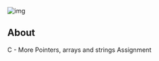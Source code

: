 ![img](https://assets.imaginablefutures.com/media/images/ALX_Logo.max-200x150.png)

## About

C - More Pointers, arrays and strings Assignment
